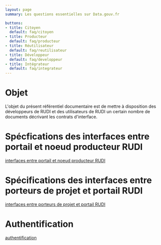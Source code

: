 ```yaml
---
layout: page
summary: Les questions essentielles sur Data.gouv.fr

buttons:
- title: Citoyen
  default: faq/citoyen
- title: Producteur
  default: faq/producteur
- title: Réutilisateur
  default: faq/reutilisateur
- title: Développeur
  default: faq/developpeur
- title: Intégrateur
  default: faq/integrateur
---
```


# Objet

L'objet du présent référentiel documentaire est de mettre à disposition des développeurs de RUDI et des utilisateurs de RUDI un certain nombre de documents décrivant les contrats d'interface.

# Spécfications des interfaces entre portail et noeud producteur RUDI

[interfaces entre portail et noeud producteur RUDI](api/contrat-portail-noeud-producteur)

# Spécifications des interfaces entre porteurs de projet et portail RUDI

[interfaces entre porteurs de projet et portail RUDI](api/contrat-portail-porteur)

# Authentification

[authentification](api/authentification)
